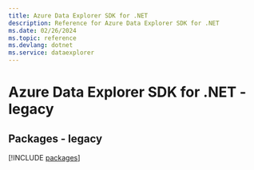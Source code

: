 ```yaml
---
title: Azure Data Explorer SDK for .NET
description: Reference for Azure Data Explorer SDK for .NET
ms.date: 02/26/2024
ms.topic: reference
ms.devlang: dotnet
ms.service: dataexplorer
---
```

# Azure Data Explorer SDK for .NET - legacy
## Packages - legacy
[!INCLUDE [packages](data-explorer-index.md)]